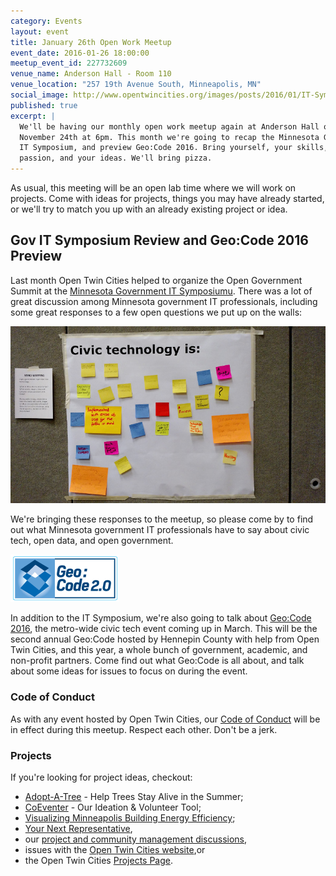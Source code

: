 ```yaml
---
category: Events
layout: event
title: January 26th Open Work Meetup
event_date: 2016-01-26 18:00:00
meetup_event_id: 227732609
venue_name: Anderson Hall - Room 110 
venue_location: "257 19th Avenue South, Minneapolis, MN"
social_image: http://www.opentwincities.org/images/posts/2016/01/IT-Symposium-What-Is-Civic-Tech.jpg
published: true 
excerpt: |
  We'll be having our monthly open work meetup again at Anderson Hall on
  November 24th at 6pm. This month we're going to recap the Minnesota Government
  IT Symposium, and preview Geo:Code 2016. Bring yourself, your skills, your
  passion, and your ideas. We'll bring pizza.
---
```


As usual, this meeting will be an open lab time where we will work on projects.
Come with ideas for projects, things you may have already started, or we'll try
to match you up with an already existing project or idea.

## Gov IT Symposium Review and Geo:Code 2016 Preview

Last month Open Twin Cities helped to organize the Open Government Summit at
the [Minnesota Government IT Symposiumu](http://www.mngts.org/itsym/). There
was a lot of great discussion among Minnesota government IT professionals,
including some great responses to a few open questions we put up on the walls:

![Mindmap: Civic Technology Is](/images/posts/2016/01/IT-Symposium-What-Is-Civic-Tech.jpg)

We're bringing these responses to the meetup, so please come by to find out
what Minnesota government IT professionals have to say about civic tech, open
data, and open government.

![Geo:Code 2.0 Logo](/images/posts/2016/01/Geo_Code_2_logo_small.png)

In addition to the IT Symposium, we're also going to talk about [Geo:Code 2016](http://www.hennepin.us/geocode),
the metro-wide civic tech event coming up in March. This will be the second
annual Geo:Code hosted by Hennepin County with help from Open Twin Cities, and
this year, a whole bunch of government, academic, and non-profit partners. Come
find out what Geo:Code is all about, and talk about some ideas for issues to
focus on during the event.

### Code of Conduct

As with any event hosted by Open Twin Cities, our [Code of Conduct](/about/code-of-conduct/) 
will be in effect during this meetup. Respect each other. Don't be a jerk.

### Projects

If you're looking for project ideas, checkout: 

- [Adopt-A-Tree](https://github.com/ballPointPenguin/adopt-a-tree) - Help Trees Stay Alive in the Summer;
- [CoEventer](https://github.com/campuscodefest/ccf) - Our Ideation & Volunteer Tool;
- [Visualizing Minneapolis Building Energy Efficiency](https://groups.google.com/forum/#!topic/twin-cities-brigade/fCqgHHATNw8);
- [Your Next Representative](https://groups.google.com/forum/#!topic/twin-cities-brigade/SbX4B_Fhp7w),
- our [project and community management discussions](http://bit.ly/manageOTC),
- issues with the [Open Twin Cities website](https://github.com/OpenTwinCities/opentwincities.github.com),or 
- the Open Twin Cities [Projects Page](/projects).
